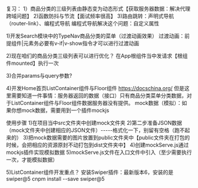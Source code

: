 复习：
1）商品分类的三级列表由静态变为动态形式【获取服务器数据：解决代理跨域问题】
2)函数防抖与节流【面试频率很高】
3)路由跳转：声明式导航（router-link）、编程式导航
编程式导航解决这个问题：自定义属性



1)开发Search模块中的TypeNav商品分类的菜单（过渡动画效果）
过渡动画：前提组件|元素务必要有v-if|v-show指令才可以进行过渡动画


2)现在咱们的商品分类三级列表可以进行优化？
在App根组件当中发请求【根组件mounted】执行一次

3)合并params与query参数?


4)开发Home首页ListContainer组件与Floor组件
https://docschina.org/
但是这里需要知道一件事情：服务器返回的数据（接口）只有商品分类菜单分类数据，对于ListContainer组件与Floor组件数据服务器没有提供。
mock数据（模拟）：如果你想mock数据，需要用到一个插件mockjs

使用步骤
1)在项目当中src文件夹中创建mock文件夹
2)第二步准备JSON数据（mock文件夹中创建相应的JSON文件）-----格式化一下，别留有空格（跑不起来的）
3)把mock数据需要的图片放置到public文件夹中【public文件夹在打包的时候，会把相应的资源原封不动打包到dist文件夹中】
4)创建mockServe.js通过mockjs插件实现模拟数据
5)mockServe.js文件在入口文件中引入（至少需要执行一次，才能模拟数据）



5)ListContainer组件开发重点？
安装Swiper插件：最新版本6，安装的是swiper@5
cnpm install --save swiper@5
